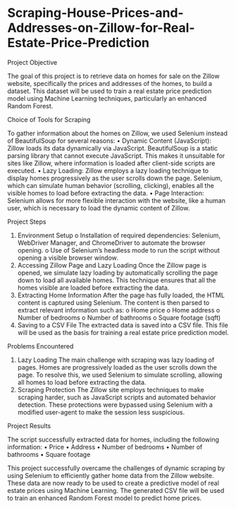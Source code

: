 # Scraping-House-Prices-and-Addresses-on-Zillow-for-Real-Estate-Price-Prediction

Project Objective

The goal of this project is to retrieve data on homes for sale on the Zillow website, specifically the prices and addresses of the homes, to build a dataset. This dataset will be used to train a real estate price prediction model using Machine Learning techniques, particularly an enhanced Random Forest.

Choice of Tools for Scraping

To gather information about the homes on Zillow, we used Selenium instead of BeautifulSoup for several reasons:
•	Dynamic Content (JavaScript): Zillow loads its data dynamically via JavaScript. BeautifulSoup is a static parsing library that cannot execute JavaScript. This makes it unsuitable for sites like Zillow, where information is loaded after client-side scripts are executed.
•	Lazy Loading: Zillow employs a lazy loading technique to display homes progressively as the user scrolls down the page. Selenium, which can simulate human behavior (scrolling, clicking), enables all the visible homes to load before extracting the data.
•	Page Interaction: Selenium allows for more flexible interaction with the website, like a human user, which is necessary to load the dynamic content of Zillow.

Project Steps

1.	Environment Setup
o	Installation of required dependencies: Selenium, WebDriver Manager, and ChromeDriver to automate the browser opening.
o	Use of Selenium’s headless mode to run the script without opening a visible browser window.
2.	Accessing Zillow Page and Lazy Loading
Once the Zillow page is opened, we simulate lazy loading by automatically scrolling the page down to load all available homes. This technique ensures that all the homes visible are loaded before extracting the data.
3.	Extracting Home Information
After the page has fully loaded, the HTML content is captured using Selenium. The content is then parsed to extract relevant information such as:
o	Home price
o	Home address
o	Number of bedrooms
o	Number of bathrooms
o	Square footage (sqft)
4.	Saving to a CSV File
The extracted data is saved into a CSV file. This file will be used as the basis for training a real estate price prediction model.

Problems Encountered

1.	Lazy Loading
The main challenge with scraping was lazy loading of pages. Homes are progressively loaded as the user scrolls down the page. To resolve this, we used Selenium to simulate scrolling, allowing all homes to load before extracting the data.
2.	Scraping Protection
The Zillow site employs techniques to make scraping harder, such as JavaScript scripts and automated behavior detection. These protections were bypassed using Selenium with a modified user-agent to make the session less suspicious.

Project Results

The script successfully extracted data for homes, including the following information:
•	Price
•	Address
•	Number of bedrooms
•	Number of bathrooms
•	Square footage

This project successfully overcame the challenges of dynamic scraping by using Selenium to efficiently gather home data from the Zillow website. These data are now ready to be used to create a predictive model of real estate prices using Machine Learning. The generated CSV file will be used to train an enhanced Random Forest model to predict home prices.

